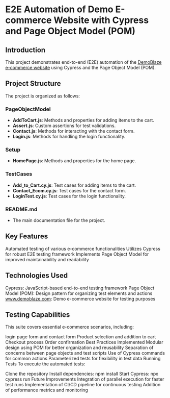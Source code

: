 # E2E Automation of Demo E-commerce Website with Cypress and Page Object Model (POM)

## Introduction

This project demonstrates end-to-end (E2E) automation of the [DemoBlaze e-commerce website](https://www.demoblaze.com) using Cypress and the Page Object Model (POM).

## Project Structure

The project is organized as follows:
### PageObjectModel
- **AddToCart.js**: Methods and properties for adding items to the cart. 
- **Assert.js**: Custom assertions for test validations. 
- **Contact.js**: Methods for interacting with the contact form. 
- **Login.js**: Methods for handling the login functionality.
### Setup 
- **HomePage.js**: Methods and properties for the home page.
### TestCases 
- **Add_to_Cart.cy.js**: Test cases for adding items to the cart.
- **Contact_Ecom.cy.js**: Test cases for the contact form.
- **LoginTest.cy.js**: Test cases for the login functionality.
### README.md 
- The main documentation file for the project.
## Key Features
Automated testing of various e-commerce functionalities
Utilizes Cypress for robust E2E testing framework
Implements Page Object Model for improved maintainability and readability
## Technologies Used
Cypress: JavaScript-based end-to-end testing framework
Page Object Model (POM): Design pattern for organizing test elements and actions
www.demoblaze.com: Demo e-commerce website for testing purposes
## Testing Capabilities
This suite covers essential e-commerce scenarios, including:

login page form and contact form 
Product selection and addition to cart
Checkout process
Order confirmation
Best Practices Implemented
Modular design using POM for better organization and reusability
Separation of concerns between page objects and test scripts
Use of Cypress commands for common actions
Parameterized tests for flexibility in test data
Running Tests
To execute the automated tests:

Clone the repository
Install dependencies: npm install
Start Cypress: npx cypress run
Future Improvements
Integration of parallel execution for faster test runs
Implementation of CI/CD pipeline for continuous testing
Addition of performance metrics and monitoring
